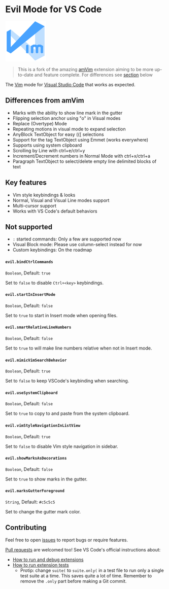 # Evil Mode for VS Code

![icon](images/icon.png)

> This is a fork of the amazing [amVim](https://github.com/aioutecism/amVim-for-VSCode) extension aiming to be more up-to-date and feature complete. For differences see [section](#differences-from-amvim) below

The [Vim](http://www.vim.org/) mode for [Visual Studio Code](https://code.visualstudio.com/) that works as expected.

## Differences from amVim

- Marks with the ability to show line mark in the gutter
- Flipping selection anchor using "o" in Visual modes
- Replace (Overtype) Mode
- Repeating motions in visual mode to expand selection
- AnyBlock TextObject for easy ({[ selections
- Support for the tag TextObject using Emmet (works everywhere)
- Supports using system clipboard
- Scrolling by Line with ctrl+e/ctrl+y
- Increment/Decrement numbers in Normal Mode with ctrl+x/ctrl+a
- Paragraph TextObject to select/delete empty line delimited blocks of text

## Key features

- Vim style keybindings & looks
- Normal, Visual and Visual Line modes support
- Multi-cursor support
- Works with VS Code's default behaviors

## Not supported

- `:` started commands: Only a few are supported now
- Visual Block mode: Please use column-select instead for now
- Custom keybindings: On the roadmap

#### `evil.bindCtrlCommands`

`Boolean`, Default: `true`

Set to `false` to disable `Ctrl+<key>` keybindings.

#### `evil.startInInsertMode`

`Boolean`, Default: `false`

Set to `true` to start in Insert mode when opening files.

#### `evil.smartRelativeLineNumbers`

`Boolean`, Default: `false`

Set to `true` to will make line numbers relative when not in Insert mode.

#### `evil.mimicVimSearchBehavior`

`Boolean`, Default: `true`

Set to `false` to keep VSCode's keybinding when searching.

#### `evil.useSystemClipboard`

`Boolean`, Default: `false`

Set to `true` to copy to and paste from the system clipboard.

#### `evil.vimStyleNavigationInListView`

`Boolean`, Default: `true`

Set to `false` to disable Vim style navigation in sidebar.

#### `evil.showMarksAsDecorations`

`Boolean`, Default: `false`

Set to `true` to show marks in the gutter.

#### `evil.marksGutterForeground`

`String`, Default: `#c5c5c5`

Set to change the gutter mark color.

## Contributing

Feel free to open [issues][] to report bugs or require features.

[Pull requests][] are welcomed too! See VS Code's official instructions about:

- [How to run and debug extensions][]
- [How to run extension tests][]
  - Protip: change `suite(` to `suite.only(` in a test file to run only a
    single test suite at a time. This saves quite a lot of time. Remember to
    remove the `.only` part before making a Git commit.

[issues]: https://github.com/pushqrdx/evil-code/issues
[pull requests]: https://github.com/pushqrdx/evil-code/pulls
[how to run and debug extensions]: https://code.visualstudio.com/docs/extensions/developing-extensions
[how to run extension tests]: https://code.visualstudio.com/docs/extensions/testing-extensions
